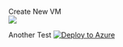 Create New VM <br>
<a href="https://portal.azure.com/#create/Microsoft.Template/uri/https%3A%2F%2Fraw.githubusercontent.com%2FKeeganWalsh%2FPowerDump%2Fmaster%2FAzure%2FTemplates%2FNew-VM%2Fazuredeploy.json?ptmpl=https%3A%2F%2Fraw.githubusercontent.com%2FKeeganWalsh%2FPowerDump%2Fmaster%2FAzure%2FTemplates%2FNew-VM%2FNew-VMParameters.json" target="_blank">
    <img src="http://azuredeploy.net/deploybutton.png"/>
</a>

Another Test
[![Deploy to Azure](http://azuredeploy.net/deploybutton.svg)](https://deploy.azure.com/?repository=https://github.com/KeeganWalsh/PowerDump/blob/master/Azure/Templates/New-VM/azuredeploy.json?ptmpl=https://github.com/KeeganWalsh/PowerDump/blob/master/Azure/Templates/New-VM/New-VMParameters.json)
